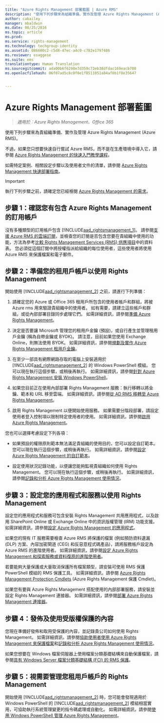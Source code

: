 ```yaml
---
title: "Azure Rights Management 部署藍圖 | Azure RMS"
description: "使用下列步驟來為組織準備、實作及管理 Azure Rights Management (Azure RMS)。"
author: cabailey
manager: mbaldwin
ms.date: 08/25/2016
ms.topic: article
ms.prod: 
ms.service: rights-management
ms.technology: techgroup-identity
ms.assetid: 086600c2-c5d8-47ec-a4c0-c782e1797486
ms.reviewer: esaggese
ms.suite: ems
translationtype: Human Translation
ms.sourcegitcommit: ada00b6f6298e7d359c73eb38dfdac169eacb708
ms.openlocfilehash: 06f07ad5c8c0f0e1f8511051a84af0b1f8e35647


---
```


# Azure Rights Management 部署藍圖

>*適用於︰Azure Rights Management、Office 365*

使用下列步驟來為貴組織準備、實作及管理 Azure Rights Management (Azure RMS)。

不過，如果您只想要快速自行嘗試 Azure RMS，而不是在生產環境中導入它，請參閱 [Azure Rights Management 的快速入門教學課程](../get-started/quick-start-tutorial.md)。

如需特定案例、相關設定步驟以及使用者文件的清單，請參閱 [Azure Rights Management 快速部署指南](../get-started/rapid-deployment-guide.md)。

> [!IMPORTANT]
> 執行下列步驟之前，請確定您已經檢閱 [Azure Rights Management 的需求](../get-started/requirements-azure-rms.md)。

## 步驟 1：確認您有包含 Azure Rights Management 的訂用帳戶
沒有多種類型的訂用帳戶包含 [!INCLUDE[aad_rightsmanagement_1](../includes/aad_rightsmanagement_1_md.md)]。 請參閱[支援 Azure RMS 的雲端訂閱](../get-started/requirements-subscriptions.md)，並檢查您的訂閱是否包含您要在貴組織中使用的功能，方法為參考[比較 Rights Management Services (RMS) 供應項目](https://technet.microsoft.com/dn858608)中的資料表。 您必須從這個訂閱中將授權指派給組織的每位使用者，這些使用者將使用 Azure RMS 來保護檔案和電子郵件。

## 步驟 2：準備您的租用戶帳戶以使用 Rights Management
開始使用 [!INCLUDE[aad_rightsmanagement_2](../includes/aad_rightsmanagement_2_md.md)] 之前，請進行下列準備：

1.  請確定您的 Azure 或 Office 365 租用戶所包含的使用者帳戶和群組，將被 Azure rms 用來驗證貴組織中的使用者。 如有需要，請建立這些帳戶和群組，或從內部部署目錄同步處理它們。 如需詳細資訊，請參閱[準備 Azure Rights Management](prepare.md)。

2.  決定是否要讓 Microsoft 管理您的租用戶金鑰 (預設)，或自行產生並管理租用戶金鑰 (稱為自帶金鑰或 BYOK)。 請注意，目前如果您使用 Exchange Online，則無法使用 BYOK。 如需詳細資訊，請參閱[規劃及實作 Azure Rights Management 租用戶金鑰](plan-implement-tenant-key.md)。

3.  在至少一部具有網際網路存取的電腦上安裝適用於 [!INCLUDE[aad_rightsmanagement_2](../includes/aad_rightsmanagement_2_md.md)] 的 Windows PowerShell 模組。 您可以現在執行這個步驟，或稍後再執行。 如需詳細資訊，請參閱[針對 Azure Rights Management 安裝 Windows PowerShell](../deploy-use/install-powershell.md)。

4.  如果您目前正在使用內部部署 Rights Management 服務：執行移轉以將金鑰、範本和 URL 移至雲端。 如需詳細資訊，請參閱[從 AD RMS 移轉至 Azure Rights Management](migrate-from-ad-rms-to-azure-rms.md)。

5.  啟用 Rights Management 以便開始使用服務。 如果需要分階段部署，請設定使用者登入控制項以限制特定使用者的使用。 如需詳細資訊，請參閱[啟用 Azure Rights Management](../deploy-use/activate-service.md)。

您也可以選擇考慮設定下列各項：

-   如果預設的權限原則範本無法滿足貴組織的使用目的，您可以設定自訂範本。 您可以現在執行這個步驟，或稍後再執行。 如需詳細資訊，請參閱[設定 Azure Rights Management 的自訂範本](../deploy-use/configure-custom-templates.md)。

-   設定使用狀況記錄功能，以便讓您能夠監視貴組織如何使用 Rights Management。 您可以現在執行這個步驟，或稍後再執行。 如需詳細資訊，請參閱[記錄和分析 Azure Rights Management 使用情況](../deploy-use/log-analyze-usage.md)。

## 步驟 3：設定您的應用程式和服務以使用 Rights Management
設定您的應用程式和服務可包含安裝 Rights Management 共用應用程式，以及啟用 SharePoint Online 或 Exchange Online 中的資訊版權管理 (IRM) 功能支援。 如需詳細資訊，請參閱[設定 Azure Rights Management 的應用程式](../deploy-use/configure-applications.md)。

如果您的現有 IT 服務需要檢查 Azure RMS 將保護的檔案 (例如預防資料遺漏 (DLP) 方案、內容加密閘道 (CEG) 和反惡意程式碼產品)，請將服務帳戶設定為 Azure RMS 的進階使用者。 如需詳細資訊，請參閱[設定 Azure Rights Management 和探索服務或資料復原的進階使用者](../deploy-use/configure-super-users.md)。

若要能夠大量保護或大量取消保護所有檔案類型，請安裝可使用 RMS 保護 PowerShell 模組的 RMS 保護工具。 如需詳細資訊，請參閱 [Azure Rights Management Protection Cmdlets](https://msdn.microsoft.com/library/mt433195.aspx) (Azure Rights Management 保護 Cmdlet)。

如果您有要與 Azure Rights Management 搭配使用的內部部署服務，請安裝並設定 Rights Management 連接器。 如需詳細資訊，請參閱[部署 Azure Rights Management 連接器](../deploy-use/deploy-rms-connector.md)。

## 步驟 4：發佈及使用受版權保護的內容
您現在準備好發佈和取用受保護的內容，並記錄貴公司如何使用 Rights Management。 如需詳細資訊，請參閱[協助使用者使用 Azure Rights Management 來保護檔案](../deploy-use/help-users.md)和[記錄和分析 Azure Rights Management 使用情況](../deploy-use/log-analyze-usage.md)。

如果您想要在 Windows 檔案伺服器上使用檔案分類基礎結構來自動保護檔案，請參閱[具有 Windows Server 檔案分類基礎結構 (FCI) 的 RMS 保護](../rms-client/configure-fci.md)。

## 步驟 5：視需要管理您租用戶帳戶的 Rights Management
開始使用 [!INCLUDE[aad_rightsmanagement_2](../includes/aad_rightsmanagement_2_md.md)] 時，您可能會發現適用於 Windows PowerShell 的 [!INCLUDE[aad_rightsmanagement_2](../includes/aad_rightsmanagement_2_md.md)] 模組相當實用，可協助執行系統管理變更的指令碼處理或自動化。 如需詳細資訊，請參閱[使用 Windows PowerShell 管理 Azure Rights Management](../deploy-use/administer-powershell.md)。





<!--HONumber=Aug16_HO4-->


